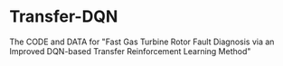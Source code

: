 # Transfer-DQN
The CODE and DATA for "Fast Gas Turbine Rotor Fault Diagnosis via an Improved DQN-based Transfer Reinforcement Learning Method"
